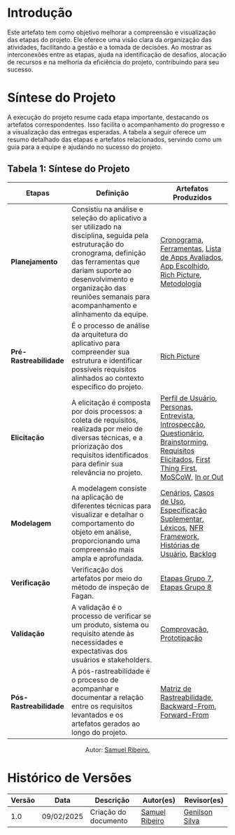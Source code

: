 # Introdução

Este artefato tem como objetivo melhorar a compreensão e visualização das etapas do projeto. Ele oferece uma visão clara da organização das atividades, facilitando a gestão e a tomada de decisões. Ao mostrar as interconexões entre as etapas, ajuda na identificação de desafios, alocação de recursos e na melhoria da eficiência do projeto, contribuindo para seu sucesso.

# Síntese do Projeto

A execução do projeto resume cada etapa importante, destacando os artefatos correspondentes. Isso facilita o acompanhamento do progresso e a visualização das entregas esperadas. A tabela a seguir oferece um resumo detalhado das etapas e artefatos relacionados, servindo como um guia para a equipe e ajudando no sucesso do projeto.

## Tabela 1: Síntese do Projeto

| **Etapas**             | **Definição** | **Artefatos Produzidos** |
|------------------------|--------------|---------------------------|
| **Planejamento** | Consistiu na análise e seleção do aplicativo a ser utilizado na disciplina, seguida pela estruturação do cronograma, definição das ferramentas que dariam suporte ao desenvolvimento e organização das reuniões semanais para acompanhamento e alinhamento da equipe. | [Cronograma](planejamento/cronograma.md), [Ferramentas](planejamento/ferramentas.md), [Lista de Apps Avaliados](planejamento/aplicativosAvaliados.md), [App Escolhido](planejamento/aplicativoSelecionado.md), [Rich Picture](planejamento/richPicture.md), [Metodologia](planejamento/metodologia.md) |
| **Pré-Rastreabilidade** | É o processo de análise da arquitetura do aplicativo para compreender sua estrutura e identificar possíveis requisitos alinhados ao contexto específico do projeto. | [Rich Picture](planejamento/richPicture.md) |
| **Elicitação** | A elicitação é composta por dois processos: a coleta de requisitos, realizada por meio de diversas técnicas, e a priorização dos requisitos identificados para definir sua relevância no projeto. | [Perfil de Usuário](Elicitacao/perfildeusuario.md), [Personas](Elicitacao/personas.md), [Entrevista](Elicitacao/tecnicas/entrevista.md), [Introspecção](Elicitacao/tecnicas/introspeccao.md), [Questionário](Elicitacao/tecnicas/questionario.md), [Brainstorming](Elicitacao/tecnicas/brainstorming.md), [Requisitos Elicitados](Elicitacao/tecnicas/requisitoselicitados.md), [First Thing First](Elicitacao/priorizacao/FirstThingFirst.md), [MoSCoW](Elicitacao/priorizacao/MoSCoW.md), [In or Out](Elicitacao/priorizacao/InorOut.md) |
| **Modelagem** | A modelagem consiste na aplicação de diferentes técnicas para visualizar e detalhar o comportamento do objeto em análise, proporcionando uma compreensão mais ampla e aprofundada. | [Cenários](modelagem/Cenarios.md), [Casos de Uso](modelagem/casosdeuso.md), [Especificação Suplementar](modelagem/especificacaoSuplementar.md), [Léxicos](modelagem/lexicos.md), [NFR Framework](modelagem/agil/nfrFramework.md), [Histórias de Usuário](modelagem/agil/historiaUsuario.md), [Backlog](modelagem/agil/backlog.md) |
| **Verificação** | Verificação dos artefatos por meio do método de inspeção de Fagan. | [Etapas Grupo 7](verificação/Grupo7/), [Etapas Grupo 8](verificação/Grupo8/) |
| **Validação** | A validação é o processo de verificar se um produto, sistema ou requisito atende às necessidades e expectativas dos usuários e stakeholders. | [Comprovação](Validação/comprovacao.md), [Prototipação](Validação/prototipacao.md) |
| **Pós-Rastreabilidade** | A pós-rastreabilidade é o processo de acompanhar e documentar a relação entre os requisitos levantados e os artefatos gerados ao longo do projeto. | [Matriz de Rastreabilidade](Rastreabilidade/matrizdeRastreabilidade.md), [Backward-From](Rastreabilidade/backwardFrom.md), [Forward-From](Rastreabilidade/forwardFrom.md) |

<p style="text-align: center; font-size: 14px;">
    Autor: <a href="https://github.com/SamuelRicosta" target="_blank">Samuel Ribeiro.</a> 
</p>


# Histórico de Versões

| **Versão** | **Data**   | **Descrição**                              | **Autor(es)**                                      | **Revisor(es)**                                    |
| ---------- | ---------- | ------------------------------------------ | -------------------------------------------------- | -------------------------------------------------- |
| 1.0        | 09/02/2025 | Criação do documento                       | [Samuel Ribeiro](https://github.com/SamuelRicosta) | [Genilson Silva](https://github.com/GenilsonJrs)   |